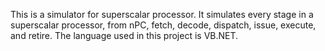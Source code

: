 This is a simulator for superscalar processor. It simulates every stage in a superscalar processor, from nPC, fetch, decode, dispatch, issue, execute, and retire.
The language used in this project is VB.NET.